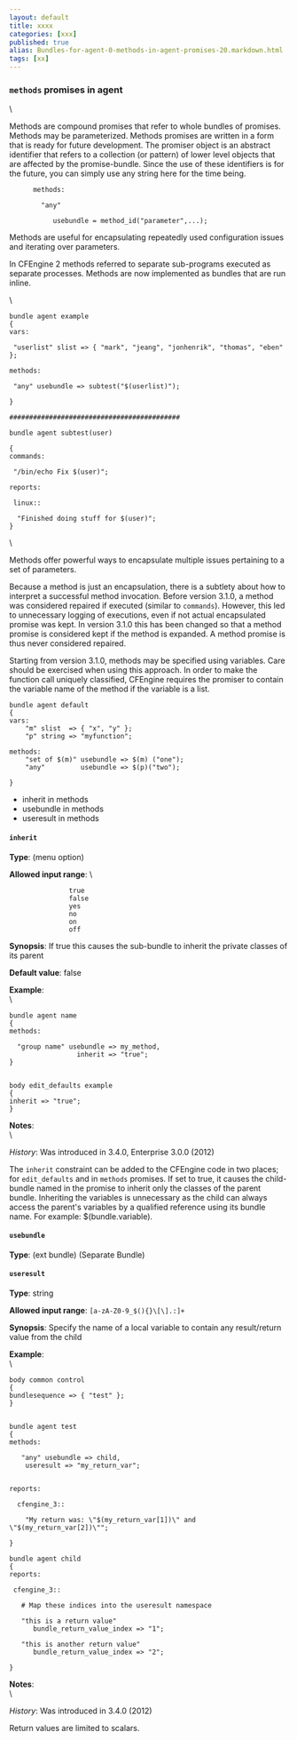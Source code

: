 ```yaml
---
layout: default
title: xxxx
categories: [xxx]
published: true
alias: Bundles-for-agent-0-methods-in-agent-promises-20.markdown.html
tags: [xx]
---
```


### `methods` promises in agent

\

Methods are compound promises that refer to whole bundles of promises.
Methods may be parameterized. Methods promises are written in a form
that is ready for future development. The promiser object is an abstract
identifier that refers to a collection (or pattern) of lower level
objects that are affected by the promise-bundle. Since the use of these
identifiers is for the future, you can simply use any string here for
the time being.

         
          methods:
         
            "any"
         
               usebundle = method_id("parameter",...);
         

Methods are useful for encapsulating repeatedly used configuration
issues and iterating over parameters.

In CFEngine 2 methods referred to separate sub-programs executed as
separate processes. Methods are now implemented as bundles that are run
inline.

\


    bundle agent example
    {
    vars:

     "userlist" slist => { "mark", "jeang", "jonhenrik", "thomas", "eben" };

    methods:

     "any" usebundle => subtest("$(userlist)");

    }

    ###########################################

    bundle agent subtest(user)

    {
    commands:

     "/bin/echo Fix $(user)";

    reports:

     linux::

      "Finished doing stuff for $(user)";
    }

\

Methods offer powerful ways to encapsulate multiple issues pertaining to
a set of parameters.

Because a method is just an encapsulation, there is a subtlety about how
to interpret a successful method invocation. Before version 3.1.0, a
method was considered repaired if executed (similar to `commands`).
However, this led to unnecessary logging of executions, even if not
actual encapsulated promise was kept. In version 3.1.0 this has been
changed so that a method promise is considered kept if the method is
expanded. A method promise is thus never considered repaired.

Starting from version 3.1.0, methods may be specified using variables.
Care should be exercised when using this approach. In order to make the
function call uniquely classified, CFEngine requires the promiser to
contain the variable name of the method if the variable is a list.

    bundle agent default
    {
    vars:
        "m" slist  => { "x", "y" };
        "p" string => "myfunction";

    methods:
        "set of $(m)" usebundle => $(m) ("one");
        "any"         usebundle => $(p)("two");
        
    }

-   inherit in methods
-   usebundle in methods
-   useresult in methods

#### `inherit`

**Type**: (menu option)

**Allowed input range**: \

                   true
                   false
                   yes
                   no
                   on
                   off

**Synopsis**: If true this causes the sub-bundle to inherit the private
classes of its parent

**Default value**: false

**Example**:\
 \

    bundle agent name
    {
    methods:

      "group name" usebundle => my_method,
                     inherit => "true";
    }


    body edit_defaults example
    {
    inherit => "true";
    }

**Notes**:\
 \

*History*: Was introduced in 3.4.0, Enterprise 3.0.0 (2012)

The `inherit` constraint can be added to the CFEngine code in two
places; for `edit_defaults` and in `methods` promises. If set to true,
it causes the child-bundle named in the promise to inherit only the
classes of the parent bundle. Inheriting the variables is unnecessary as
the child can always access the parent's variables by a qualified
reference using its bundle name. For example: \$(bundle.variable).

#### `usebundle`

**Type**: (ext bundle) (Separate Bundle)

#### `useresult`

**Type**: string

**Allowed input range**: `[a-zA-Z0-9_$(){}\[\].:]+`

**Synopsis**: Specify the name of a local variable to contain any
result/return value from the child

**Example**:\
 \

    body common control
    {
    bundlesequence => { "test" };
    }


    bundle agent test
    {
    methods:

       "any" usebundle => child,
        useresult => "my_return_var";


    reports:

      cfengine_3::

        "My return was: \"$(my_return_var[1])\" and \"$(my_return_var[2])\""; 
        
    }

    bundle agent child
    {
    reports:

     cfengine_3::

       # Map these indices into the useresult namespace

       "this is a return value"  
          bundle_return_value_index => "1";

       "this is another return value"  
          bundle_return_value_index => "2";

    }

**Notes**:\
 \

*History*: Was introduced in 3.4.0 (2012)

Return values are limited to scalars.

